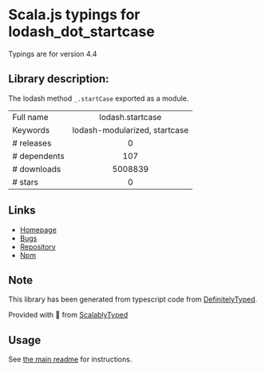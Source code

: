 
# Scala.js typings for lodash_dot_startcase

Typings are for version 4.4

## Library description:
The lodash method `_.startCase` exported as a module.

|                    |                 |
| ------------------ | :-------------: |
| Full name          | lodash.startcase |
| Keywords           | lodash-modularized, startcase |
| # releases         | 0 |
| # dependents       | 107 |
| # downloads        | 5008839 |
| # stars            | 0 |

## Links
- [Homepage](https://lodash.com/)
- [Bugs](https://github.com/lodash/lodash/issues)
- [Repository](https://github.com/lodash/lodash)
- [Npm](https://www.npmjs.com/package/lodash.startcase)
    


## Note
This library has been generated from typescript code from [DefinitelyTyped](https://definitelytyped.org).

Provided with :purple_heart: from [ScalablyTyped](https://github.com/oyvindberg/ScalablyTyped)

## Usage
See [the main readme](../../readme.md) for instructions.


